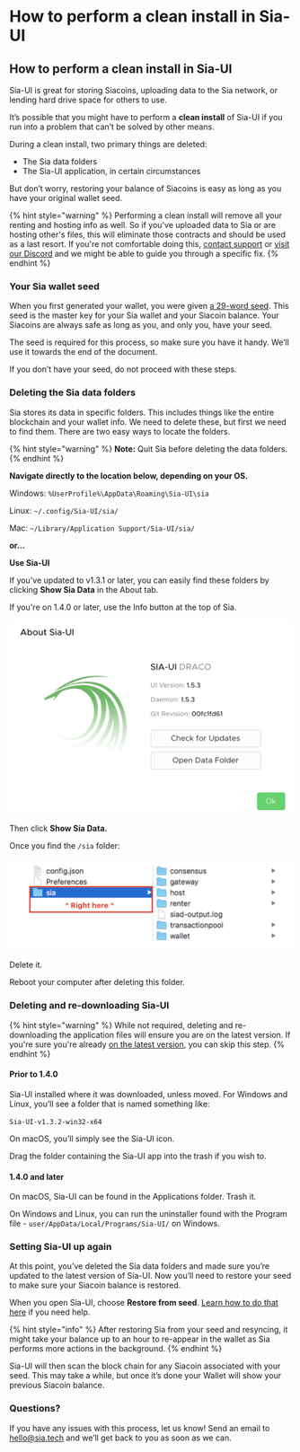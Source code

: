 # How to perform a clean install in Sia-UI

## How to perform a clean install in Sia-UI

Sia-UI is great for storing Siacoins, uploading data to the Sia network, or lending hard drive space for others to use.

It’s possible that you might have to perform a **clean install** of Sia-UI if you run into a problem that can’t be solved by other means.

During a clean install, two primary things are deleted:

* The Sia data folders
* The Sia-UI application, in certain circumstances

But don’t worry, restoring your balance of Siacoins is easy as long as you have your original wallet seed.

{% hint style="warning" %}
Performing a clean install will remove all your renting and hosting info as well. So if you've uploaded data to Sia or are hosting other's files, this will eliminate those contracts and should be used as a last resort. If you're not comfortable doing this, [contact support](mailto:hello@sia.tech) or [visit our Discord](https://discord.gg/sia) and we might be able to guide you through a specific fix.
{% endhint %}

### Your Sia wallet seed

When you first generated your wallet, you were given [a 29-word seed](../../the-importance-of-your-seed.md). This seed is the master key for your Sia wallet and your Siacoin balance. Your Siacoins are always safe as long as you, and only you, have your seed.

The seed is required for this process, so make sure you have it handy. We’ll use it towards the end of the document.

If you don’t have your seed, do not proceed with these steps.

### Deleting the Sia data folders

Sia stores its data in specific folders. This includes things like the entire blockchain and your wallet info. We need to delete these, but first we need to find them. There are two easy ways to locate the folders.

{% hint style="warning" %}
**Note:** Quit Sia before deleting the data folders.
{% endhint %}

**Navigate directly to the location below, depending on your OS.**

Windows: `%UserProfile%\AppData\Roaming\Sia-UI\sia`

Linux: `~/.config/Sia-UI/sia/`

Mac: `~/Library/Application Support/Sia-UI/sia/`

**or…**

**Use Sia-UI**

If you've updated to v1.3.1 or later, you can easily find these folders by clicking **Show Sia Data** in the About tab.

If you're on 1.4.0 or later, use the Info button at the top of Sia.

![](<../../../.gitbook/assets/fork-2 (1) (3) (3) (3) (1).png>)

Then click **Show Sia Data.**

Once you find the `/sia` folder:

![](<../../../.gitbook/assets/fork-3 (1) (2) (2) (2) (1).png>)

Delete it.

Reboot your computer after deleting this folder.

### Deleting and re-downloading Sia-UI

{% hint style="warning" %}
While not required, deleting and re-downloading the application files will ensure you are on the latest version. If you're sure you're already [on the latest version](https://sia.tech/get-started), you can skip this step.
{% endhint %}

#### **Prior to 1.4.0**

Sia-UI installed where it was downloaded, unless moved. For Windows and Linux, you’ll see a folder that is named something like:

`Sia-UI-v1.3.2-win32-x64`

On macOS, you’ll simply see the Sia-UI icon.

Drag the folder containing the Sia-UI app into the trash if you wish to.

#### **1.4.0 and later**

On macOS, Sia-UI can be found in the Applications folder. Trash it.

On Windows and Linux, you can run the uninstaller found with the Program file - `user/AppData/Local/Programs/Sia-UI/` on Windows.

### Setting Sia-UI up again

At this point, you’ve deleted the Sia data folders and made sure you’re updated to the latest version of Sia-UI. Now you’ll need to restore your seed to make sure your Siacoin balance is restored.

When you open Sia-UI, choose **Restore from seed**. [Learn how to do that here](how-to-restore-a-wallet-from-a-seed-in-sia-ui.md) if you need help.

{% hint style="info" %}
After restoring Sia from your seed and resyncing, it might take your balance up to an hour to re-appear in the wallet as Sia performs more actions in the background.
{% endhint %}

Sia-UI will then scan the block chain for any Siacoin associated with your seed. This may take a while, but once it’s done your Wallet will show your previous Siacoin balance.

### Questions?

If you have any issues with this process, let us know! Send an email to [hello@sia.tech](mailto:hello@sia.tech) and we’ll get back to you as soon as we can.
